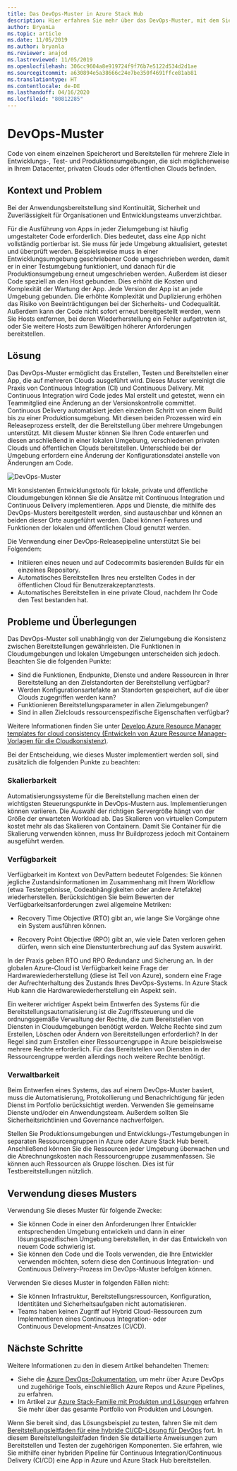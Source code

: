 ```yaml
---
title: Das DevOps-Muster in Azure Stack Hub
description: Hier erfahren Sie mehr über das DevOps-Muster, mit dem Sie die Konsistenz zwischen Bereitstellungen in Azure und Azure Stack Hub sicherstellen können.
author: BryanLa
ms.topic: article
ms.date: 11/05/2019
ms.author: bryanla
ms.reviewer: anajod
ms.lastreviewed: 11/05/2019
ms.openlocfilehash: 306cc9604a8e919724f9f76b7e5122d534d2d1ae
ms.sourcegitcommit: a630894e5a38666c24e7be350f4691ffce81ab81
ms.translationtype: HT
ms.contentlocale: de-DE
ms.lasthandoff: 04/16/2020
ms.locfileid: "80812285"
---
```

# <a name="devops-pattern"></a>DevOps-Muster

Code von einem einzelnen Speicherort und Bereitstellen für mehrere Ziele in Entwicklungs-, Test- und Produktionsumgebungen, die sich möglicherweise in Ihrem Datacenter, privaten Clouds oder öffentlichen Clouds befinden.

## <a name="context-and-problem"></a>Kontext und Problem

Bei der Anwendungsbereitstellung sind Kontinuität, Sicherheit und Zuverlässigkeit für Organisationen und Entwicklungsteams unverzichtbar.

Für die Ausführung von Apps in jeder Zielumgebung ist häufig umgestalteter Code erforderlich. Dies bedeutet, dass eine App nicht vollständig portierbar ist. Sie muss für jede Umgebung aktualisiert, getestet und überprüft werden. Beispielsweise muss in einer Entwicklungsumgebung geschriebener Code umgeschrieben werden, damit er in einer Testumgebung funktioniert, und danach für die Produktionsumgebung erneut umgeschrieben werden. Außerdem ist dieser Code speziell an den Host gebunden. Dies erhöht die Kosten und Komplexität der Wartung der App. Jede Version der App ist an jede Umgebung gebunden. Die erhöhte Komplexität und Duplizierung erhöhen das Risiko von Beeinträchtigungen bei der Sicherheits- und Codequalität. Außerdem kann der Code nicht sofort erneut bereitgestellt werden, wenn Sie Hosts entfernen, bei deren Wiederherstellung ein Fehler aufgetreten ist, oder Sie weitere Hosts zum Bewältigen höherer Anforderungen bereitstellen.

## <a name="solution"></a>Lösung

Das DevOps-Muster ermöglicht das Erstellen, Testen und Bereitstellen einer App, die auf mehreren Clouds ausgeführt wird. Dieses Muster vereinigt die Praxis von Continuous Integration (CI) und Continuous Delivery. Mit Continuous Integration wird Code jedes Mal erstellt und getestet, wenn ein Teammitglied eine Änderung an der Versionskontrolle committet. Continuous Delivery automatisiert jeden einzelnen Schritt von einem Build bis zu einer Produktionsumgebung. Mit diesen beiden Prozessen wird ein Releaseprozess erstellt, der die Bereitstellung über mehrere Umgebungen unterstützt. Mit diesem Muster können Sie Ihren Code entwerfen und diesen anschließend in einer lokalen Umgebung, verschiedenen privaten Clouds und öffentlichen Clouds bereitstellen. Unterschiede bei der Umgebung erfordern eine Änderung der Konfigurationsdatei anstelle von Änderungen am Code.

![DevOps-Muster](media/pattern-cicd-pipeline/hybrid-ci-cd.png)

Mit konsistenten Entwicklungstools für lokale, private und öffentliche Cloudumgebungen können Sie die Ansätze mit Continuous Integration und Continuous Delivery implementieren. Apps und Dienste, die mithilfe des DevOps-Musters bereitgestellt werden, sind austauschbar und können an beiden dieser Orte ausgeführt werden. Dabei können Features und Funktionen der lokalen und öffentlichen Cloud genutzt werden.

Die Verwendung einer DevOps-Releasepipeline unterstützt Sie bei Folgendem:

- Initiieren eines neuen und auf Codecommits basierenden Builds für ein einzelnes Repository.
- Automatisches Bereitstellen Ihres neu erstellten Codes in der öffentlichen Cloud für Benutzerakzeptanztests.
- Automatisches Bereitstellen in eine private Cloud, nachdem Ihr Code den Test bestanden hat.

## <a name="issues-and-considerations"></a>Probleme und Überlegungen

Das DevOps-Muster soll unabhängig von der Zielumgebung die Konsistenz zwischen Bereitstellungen gewährleisten. Die Funktionen in Cloudumgebungen und lokalen Umgebungen unterscheiden sich jedoch. Beachten Sie die folgenden Punkte:

- Sind die Funktionen, Endpunkte, Dienste und andere Ressourcen in Ihrer Bereitstellung an den Zielstandorten der Bereitstellung verfügbar?
- Werden Konfigurationsartefakte an Standorten gespeichert, auf die über Clouds zugegriffen werden kann?
- Funktionieren Bereitstellungsparameter in allen Zielumgebungen?
- Sind in allen Zielclouds ressourcenspezifische Eigenschaften verfügbar?

Weitere Informationen finden Sie unter [Develop Azure Resource Manager templates for cloud consistency (Entwickeln von Azure Resource Manager-Vorlagen für die Cloudkonsistenz)](https://docs.microsoft.com/azure/azure-resource-manager/templates-cloud-consistency).

Bei der Entscheidung, wie dieses Muster implementiert werden soll, sind zusätzlich die folgenden Punkte zu beachten:

### <a name="scalability"></a>Skalierbarkeit

Automatisierungssysteme für die Bereitstellung machen einen der wichtigsten Steuerungspunkte in DevOps-Mustern aus. Implementierungen können variieren. Die Auswahl der richtigen Servergröße hängt von der Größe der erwarteten Workload ab. Das Skalieren von virtuellen Computern kostet mehr als das Skalieren von Containern. Damit Sie Container für die Skalierung verwenden können, muss Ihr Buildprozess jedoch mit Containern ausgeführt werden.

### <a name="availability"></a>Verfügbarkeit

Verfügbarkeit im Kontext von DevPattern bedeutet Folgendes: Sie können jegliche Zustandsinformationen im Zusammenhang mit Ihrem Workflow (etwa Testergebnisse, Codeabhängigkeiten oder andere Artefakte) wiederherstellen. Berücksichtigen Sie beim Bewerten der Verfügbarkeitsanforderungen zwei allgemeine Metriken:

- Recovery Time Objective (RTO) gibt an, wie lange Sie Vorgänge ohne ein System ausführen können.

- Recovery Point Objective (RPO) gibt an, wie viele Daten verloren gehen dürfen, wenn sich eine Dienstunterbrechung auf das System auswirkt.

In der Praxis geben RTO und RPO Redundanz und Sicherung an. In der globalen Azure-Cloud ist Verfügbarkeit keine Frage der Hardwarewiederherstellung (diese ist Teil von Azure), sondern eine Frage der Aufrechterhaltung des Zustands Ihres DevOps-Systems. In Azure Stack Hub kann die Hardwarewiederherstellung ein Aspekt sein.

Ein weiterer wichtiger Aspekt beim Entwerfen des Systems für die Bereitstellungsautomatisierung ist die Zugriffssteuerung und die ordnungsgemäße Verwaltung der Rechte, die zum Bereitstellen von Diensten in Cloudumgebungen benötigt werden. Welche Rechte sind zum Erstellen, Löschen oder Ändern von Bereitstellungen erforderlich? In der Regel sind zum Erstellen einer Ressourcengruppe in Azure beispielsweise mehrere Rechte erforderlich. Für das Bereitstellen von Diensten in der Ressourcengruppe werden allerdings noch weitere Rechte benötigt.

### <a name="manageability"></a>Verwaltbarkeit

Beim Entwerfen eines Systems, das auf einem DevOps-Muster basiert, muss die Automatisierung, Protokollierung und Benachrichtigung für jeden Dienst im Portfolio berücksichtigt werden. Verwenden Sie gemeinsame Dienste und/oder ein Anwendungsteam. Außerdem sollten Sie Sicherheitsrichtlinien und Governance nachverfolgen.

Stellen Sie Produktionsumgebungen und Entwicklungs-/Testumgebungen in separaten Ressourcengruppen in Azure oder Azure Stack Hub bereit. Anschließend können Sie die Ressourcen jeder Umgebung überwachen und die Abrechnungskosten nach Ressourcengruppe zusammenfassen. Sie können auch Ressourcen als Gruppe löschen. Dies ist für Testbereitstellungen nützlich.

## <a name="when-to-use-this-pattern"></a>Verwendung dieses Musters

Verwendung Sie dieses Muster für folgende Zwecke:

- Sie können Code in einer den Anforderungen Ihrer Entwickler entsprechenden Umgebung entwickeln und dann in einer lösungsspezifischen Umgebung bereitstellen, in der das Entwickeln von neuem Code schwierig ist.
- Sie können den Code und die Tools verwenden, die Ihre Entwickler verwenden möchten, sofern diese den Continuous Integration- und Continuous Delivery-Prozess im DevOps-Muster befolgen können.

Verwenden Sie dieses Muster in folgenden Fällen nicht:

- Sie können Infrastruktur, Bereitstellungsressourcen, Konfiguration, Identitäten und Sicherheitsaufgaben nicht automatisieren.
- Teams haben keinen Zugriff auf Hybrid Cloud-Ressourcen zum Implementieren eines Continuous Integration- oder Continuous Development-Ansatzes (CI/CD).

## <a name="next-steps"></a>Nächste Schritte

Weitere Informationen zu den in diesem Artikel behandelten Themen:

- Siehe die [Azure DevOps-Dokumentation](/azure/devops), um mehr über Azure DevOps und zugehörige Tools, einschließlich Azure Repos und Azure Pipelines, zu erfahren.
- Im Artikel zur [Azure Stack-Familie mit Produkten und Lösungen](/azure-stack) erfahren Sie mehr über das gesamte Portfolio von Produkten und Lösungen.

Wenn Sie bereit sind, das Lösungsbeispiel zu testen, fahren Sie mit dem [Bereitstellungsleitfaden für eine hybride CI/CD-Lösung für DevOps](https://aka.ms/hybriddevopsdeploy) fort. In diesem Bereitstellungsleitfaden finden Sie detaillierte Anweisungen zum Bereitstellen und Testen der zugehörigen Komponenten. Sie erfahren, wie Sie mithilfe einer hybriden Pipeline für Continuous Integration/Continuous Delivery (CI/CD) eine App in Azure und Azure Stack Hub bereitstellen.
